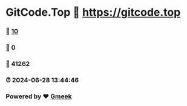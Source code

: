 # GitCode.Top :link: https://gitcode.top 
### :page_facing_up: [10](https://gitcode.top/tag.html) 
### :speech_balloon: 0 
### :hibiscus: 41262 
### :alarm_clock: 2024-06-28 13:44:46 
### Powered by :heart: [Gmeek](https://github.com/Meekdai/Gmeek)
